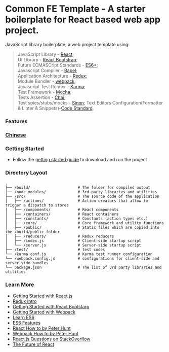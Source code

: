 # Common FE Template - A starter boilerplate for React based web app project.


JavaScript library boilerplate, a web project template using:  
> JavaScript Library - [React](https://facebook.github.io/react/);  
> UI Library - [React Bootstrap](https://react-bootstrap.github.io/);  
> Future ECMASCript Standards - [ES6+](http://babeljs.io/docs/learn-es2015/);  
> Javascript Compiler - [Babel](http://babeljs.io/);  
> Application Architecture - [Redux](http://redux.js.org/);  
> Module Bundler - [webpack](http://webpack.github.io/docs/tutorials/getting-started/);  
> Javascript Test Runner - [Karma](https://karma-runner.github.io/0.13/index.html);  
> Test Framework - [Mocha](http://mochajs.org/);  
> Tests Assertion - [Chai](http://chaijs.com/);  
> Test spies/stubs/mocks - [Sinon](http://sinonjs.org/);
> Text Editors Configuration(Formatter & Linter & Snippets)-[Code Standard](./docs/standard.md). 
  

### Features
### [Chinese](./README-zh.md)

### Getting Started

  * Follow the [getting started guide](./docs/getting-started.md) to download and run the project

### Directory Layout

```
.
├── /build/                     # The folder for compiled output
├── /node_modules/              # 3rd-party libraries and utilities
├── /src/                       # The source code of the application
│   ├── /actions/               # Action creators that allow to trigger a dispatch to stores
│   ├── /components/            # React components
│   ├── /containers/            # React containers
│   ├── /constants/             # Constants (action types etc.)
│   ├── /core/                  # Core framework and utility functions
│   ├── /public/                # Static files which are copied into the /build/public folder
│   ├── /reducers/              # Redux reducers
│   ├── /index.js               # Client-side startup script
│   └── /server.js              # Server-side startup script
├── /test/                      # test codes
└── /karma.conf.js              # Karma test runner configuration
└── /webpack.config.js          # configurations for client-side and server-side bundles
└── package.json                # The list of 3rd party libraries and utilities
```

### Learn More

  * [Getting Started with React.js](http://facebook.github.io/react/)
  * [Redux Intro](http://redux.js.org/)
  * [Getting Started with React Bootstarp](https://react-bootstrap.github.io/getting-started.html)
  * [Getting Started with Webpack](https://webpack.github.io/docs/tutorials/getting-started/)
  * [Learn ES6](https://babeljs.io/docs/learn-es6/)
  * [ES6 Features](https://github.com/lukehoban/es6features#readme)
  * [React How to by Peter Hunt](https://github.com/petehunt/react-howto)
  * [Webpack How to by Peter Hunt](https://github.com/petehunt/webpack-howto)
  * [React.js Questions on StackOverflow](http://stackoverflow.com/questions/tagged/reactjs)
  * [The Future of React](https://github.com/reactjs/react-future)
